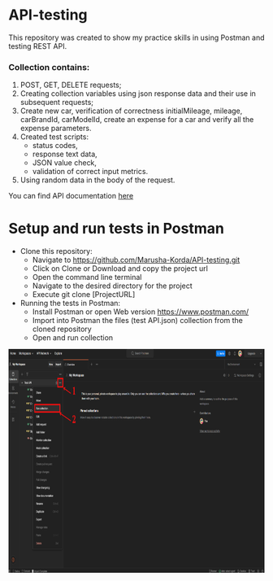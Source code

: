 # API-testing
This repository was created to show my practice skills in using Postman and testing REST API.

### Collection contains:
1. POST, GET, DELETE requests;
2. Creating collection variables using json response data and their use in subsequent requests;
3. Create new car, verification of correctness initialMileage, mileage, carBrandId, carModelId, create an expense for a car and verify all the expense parameters.
4. Created test scripts:
   - status codes,
   - response text data,
   - JSON value check,
   - validation of correct input metrics.
 4. Using random data in the body of the request.

You can find API documentation [here](https://docs.google.com/document/d/1_GwAjYmz1jbiwA1T7jJFHr3rykg7Kx_tn7YkcDyGNJU/edit?usp=sharing)

# Setup and run tests in Postman
- Clone this repository:
  - Navigate to https://github.com/Marusha-Korda/API-testing.git
  - Click on Clone or Download and copy the project url
  - Open the command line terminal
  - Navigate to the desired directory for the project
  - Execute git clone [ProjectURL]
- Running the tests in Postman:
  - Install Postman or open Web version https://www.postman.com/
  - Import into Postman the files (test API.json) collection from the cloned repository
  - Open and run collection
 <img src="https://github.com/Marusha-Korda/API-testing/blob/main/Run%20Postman%20collection.png" width="792" height="440">
